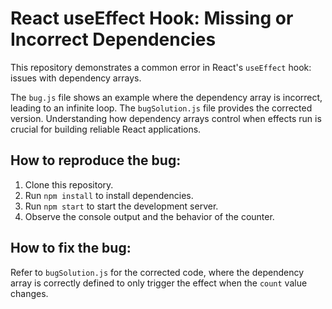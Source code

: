 # React useEffect Hook: Missing or Incorrect Dependencies

This repository demonstrates a common error in React's `useEffect` hook: issues with dependency arrays.

The `bug.js` file shows an example where the dependency array is incorrect, leading to an infinite loop. The `bugSolution.js` file provides the corrected version.  Understanding how dependency arrays control when effects run is crucial for building reliable React applications.

## How to reproduce the bug:

1. Clone this repository.
2. Run `npm install` to install dependencies.
3. Run `npm start` to start the development server.
4. Observe the console output and the behavior of the counter.

## How to fix the bug:

Refer to `bugSolution.js` for the corrected code, where the dependency array is correctly defined to only trigger the effect when the `count` value changes.